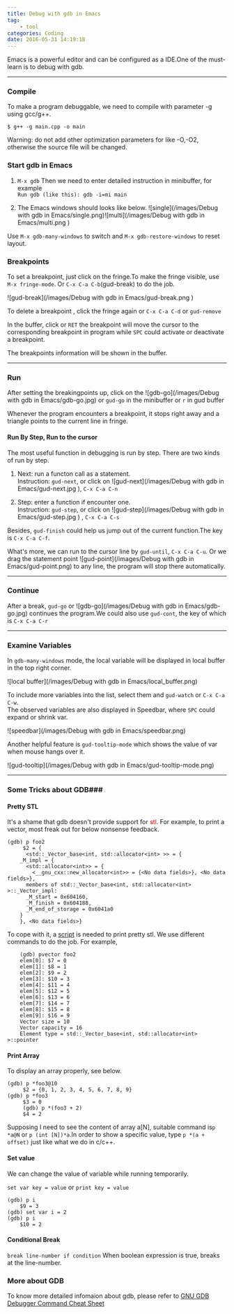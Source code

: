 ```yaml
---
title: Debug with gdb in Emacs
tag: 
    - tool
categories: Coding
date: 2016-05-31 14:19:18
---
```



Emacs is a powerful editor and can be configured as a IDE.One of the must-learn is to debug with gdb.

- - - 

### Compile
To make a program debuggable, we need to compile with parameter -g using gcc/g++. 

```
$ g++ -g main.cpp -o main
```

Warning: do not add other optimization parameters for like -O,-O2, otherwise the source file will be changed.

<!--more-->


### Start gdb in Emacs 

1. `M-x gdb`
Then we need to enter detailed instruction in minibuffer, for example  
`Run gdb (like this): gdb -i=mi main`  

2. The Emacs windows should looks like below.
![single](/images/Debug with gdb in Emacs/single.png)![multi](/images/Debug with gdb in Emacs/multi.png ) 
 

Use `M-x gdb-many-windows` to switch and `M-x gdb-restore-windows` to reset layout.


### Breakpoints ###

To set a breakpoint, just click on the fringe.To make the fringe visible, use `M-x fringe-mode`. Or `C-x C-a C-b`(gud-break) to do the job.  

![gud-break](/images/Debug with gdb in Emacs/gud-break.png ) 

To delete a breakpoint , click the fringe again or `C-x C-a C-d` or `gud-remove`  

In the buffer, click or `RET` the breakpoint will move the cursor to the corresponding breakpoint in program while `SPC` could activate or deactivate a breakpoint.

The breakpoints information will be shown in the buffer.

- - - 

### Run ###

After setting the breakingpoints up, click on the ![gdb-go](/images/Debug with gdb in Emacs/gdb-go.jpg) or `gud-go` in the minibuffer or `r` in gud buffer

Whenever the program encounters a breakpoint, it stops right away and a triangle points to the current line in fringe.


#### Run By Step, Run to the cursor

The most useful function in debugging is run by step. There are two kinds of run by step.

1. Next: run a functon call as a statement.  
Instruction: `gud-next`, or click on ![gud-next](/images/Debug with gdb in Emacs/gud-next.jpg ), `C-x C-a C-n`

2. Step: enter a function if encounter one.  
Instruction: `gud-step`, or click on ![gud-step](/images/Debug with gdb in Emacs/gud-step.jpg ) 
, `C-x C-a C-s`

Besides, `gud-finish` could help us jump out of the current function.The key is `C-x C-a C-f`.

What's more, we can run to the cursor line by `gud-until`, `C-x C-a C-u`. Or we drag the statement point ![gud-point](/images/Debug with gdb in Emacs/gud-point.png) to any line, the program will stop there automatically.

- - - 

### Continue ###
After a break, `gud-go` or ![gdb-go](/images/Debug with gdb in Emacs/gdb-go.jpg) continues the program.We could also use `gud-cont`, the key of which is `C-x C-a C-r`

- - - 

### Examine Variables ###
In `gdb-many-windows` mode, the local variable will be displayed in local buffer in the top right corner.  

![local buffer](/images/Debug with gdb in Emacs/local_buffer.png)  

To include more variables into the list, select them and `gud-watch` or `C-x C-a C-w`.  
The observed variables are also displayed in Speedbar, where `SPC` could expand or shrink var.  

![speedbar](/images/Debug with gdb in Emacs/speedbar.png)  

Another helpful feature is `gud-tooltip-mode` which shows the value of var when mouse hangs over it.  

![gud-tooltip](/images/Debug with gdb in Emacs/gud-tooltip-mode.png)  

- - - 

### Some Tricks about GDB###

#### Pretty STL ####
It's a shame that gdb doesn't provide support for <font color="Red">stl</font>. For example, to print a vector, most freak out for below nonsense feedback.

```
(gdb) p foo2
     $2 = {
      <std::_Vector_base<int, std::allocator<int> >> = {
    _M_impl = {
      <std::allocator<int>> = {
        <__gnu_cxx::new_allocator<int>> = {<No data fields>}, <No data fields>}, 
      members of std::_Vector_base<int, std::allocator<int> >::_Vector_impl: 
      _M_start = 0x604160, 
      _M_finish = 0x604188, 
      _M_end_of_storage = 0x6041a0
    }
    }, <No data fields>}
```


To cope with it, a [script](https://github.com/sptzxbbb/gdb) is needed to print pretty stl. We use different commands to do the job. For example, 

```
    (gdb) pvector foo2
    elem[0]: $7 = 0
    elem[1]: $8 = 1
	elem[2]: $9 = 2
	elem[3]: $10 = 3
	elem[4]: $11 = 4
	elem[5]: $12 = 5
	elem[6]: $13 = 6
	elem[7]: $14 = 7
	elem[8]: $15 = 8
	elem[9]: $16 = 9
	Vector size = 10
	Vector capacity = 16
	Element type = std::_Vector_base<int, std::allocator<int> >::pointer
```

#### Print Array ####
To display an array properly, see below.

```
(gdb) p *foo3@10
     $2 = {0, 1, 2, 3, 4, 5, 6, 7, 8, 9}
(gdb) p *foo3
	 $3 = 0
	 (gdb) p *(foo3 + 2)
	 $4 = 2
```


Supposing I need to see the content of array a[N], suitable command is`p *a@N` or `p (int [N])*a`.In order to show a specific value, type `p *(a + offset)` just like what we do in c/c++.


#### Set value ####

We can change the value of variable while running temporarily.

`set var key = value` or `print key = value`
	 
```
(gdb) p i
    $9 = 3
(gdb) set var i = 2
(gdb) p i
	$10 = 2
```
    



#### Conditional Break ####
`break line-number if condition` When boolean expression is true, breaks at the line-number.

### More about GDB ###

To know more detailed infomaion about gdb, please refer to [GNU GDB Debugger Command Cheat Sheet](http://www.yolinux.com/TUTORIALS/GDB-Commands.html) 

